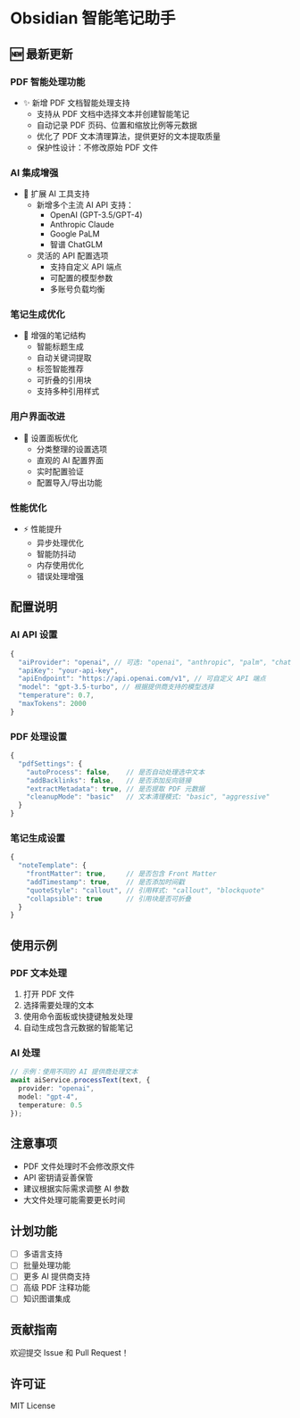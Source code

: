 # Obsidian 智能笔记助手

## 🆕 最新更新

### PDF 智能处理功能
- ✨ 新增 PDF 文档智能处理支持
  - 支持从 PDF 文档中选择文本并创建智能笔记
  - 自动记录 PDF 页码、位置和缩放比例等元数据
  - 优化了 PDF 文本清理算法，提供更好的文本提取质量
  - 保护性设计：不修改原始 PDF 文件

### AI 集成增强
- 🤖 扩展 AI 工具支持
  - 新增多个主流 AI API 支持：
    - OpenAI (GPT-3.5/GPT-4)
    - Anthropic Claude
    - Google PaLM
    - 智谱 ChatGLM
  - 灵活的 API 配置选项
    - 支持自定义 API 端点
    - 可配置的模型参数
    - 多账号负载均衡

### 笔记生成优化
- 📝 增强的笔记结构
  - 智能标题生成
  - 自动关键词提取
  - 标签智能推荐
  - 可折叠的引用块
  - 支持多种引用样式

### 用户界面改进
- 🎨 设置面板优化
  - 分类整理的设置选项
  - 直观的 AI 配置界面
  - 实时配置验证
  - 配置导入/导出功能

### 性能优化
- ⚡️ 性能提升
  - 异步处理优化
  - 智能防抖动
  - 内存使用优化
  - 错误处理增强

## 配置说明

### AI API 设置
```typescript
{
  "aiProvider": "openai", // 可选: "openai", "anthropic", "palm", "chatglm"
  "apiKey": "your-api-key",
  "apiEndpoint": "https://api.openai.com/v1", // 可自定义 API 端点
  "model": "gpt-3.5-turbo", // 根据提供商支持的模型选择
  "temperature": 0.7,
  "maxTokens": 2000
}
```

### PDF 处理设置
```typescript
{
  "pdfSettings": {
    "autoProcess": false,    // 是否自动处理选中文本
    "addBacklinks": false,   // 是否添加反向链接
    "extractMetadata": true, // 是否提取 PDF 元数据
    "cleanupMode": "basic"   // 文本清理模式: "basic", "aggressive"
  }
}
```

### 笔记生成设置
```typescript
{
  "noteTemplate": {
    "frontMatter": true,     // 是否包含 Front Matter
    "addTimestamp": true,    // 是否添加时间戳
    "quoteStyle": "callout", // 引用样式: "callout", "blockquote"
    "collapsible": true      // 引用块是否可折叠
  }
}
```

## 使用示例

### PDF 文本处理
1. 打开 PDF 文件
2. 选择需要处理的文本
3. 使用命令面板或快捷键触发处理
4. 自动生成包含元数据的智能笔记

### AI 处理
```typescript
// 示例：使用不同的 AI 提供商处理文本
await aiService.processText(text, {
  provider: "openai",
  model: "gpt-4",
  temperature: 0.5
});
```

## 注意事项
- PDF 文件处理时不会修改原文件
- API 密钥请妥善保管
- 建议根据实际需求调整 AI 参数
- 大文件处理可能需要更长时间

## 计划功能
- [ ] 多语言支持
- [ ] 批量处理功能
- [ ] 更多 AI 提供商支持
- [ ] 高级 PDF 注释功能
- [ ] 知识图谱集成

## 贡献指南
欢迎提交 Issue 和 Pull Request！

## 许可证
MIT License
